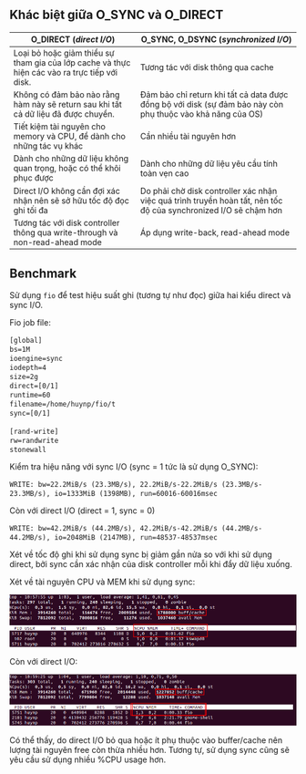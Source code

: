 ## Khác biệt giữa O_SYNC và O_DIRECT

|  O_DIRECT (*direct I/O*) | O_SYNC, O_DSYNC (*synchronized I/O*) |
| ------------------------ |--------------------------------------|
| Loại bỏ hoặc giảm thiểu sự tham gia của lớp cache và thực hiện các vào ra trực tiếp với disk.   |  Tương tác với disk thông qua cache    | 
|  Không có đảm bảo nào rằng hàm này sẽ return sau khi tất cả dữ liệu đã được chuyển.   | Đảm bảo chỉ return khi tất cả data được đồng bộ với disk (sự đảm bảo này còn phụ thuộc vào khả năng của OS)  |
| Tiết kiệm tài nguyên cho memory và CPU, để dành cho những tác vụ khác | Cần nhiều tài nguyên hơn |
| Dành cho những dữ liệu không quan trọng, hoặc có thể khôi phục được | Dành cho những dữ liệu yêu cầu tính toàn vẹn cao |
|  Direct I/O không cần đợi xác nhận nên sẽ sở hữu tốc độ đọc ghi tối đa  | Do phải chờ disk controller xác nhận việc quá trình truyền hoàn tất, nên tốc độ của synchronized I/O sẽ chậm hơn    |
| Tương tác với disk controller thông qua write-through và non-read-ahead mode  |   Áp dụng write-back, read-ahead mode   | 

## Benchmark
Sử dụng `fio` để test hiệu suất ghi (tương tự như đọc) giữa hai kiểu direct và sync I/O.

Fio job file:

    [global]
    bs=1M
    ioengine=sync
    iodepth=4
    size=2g
    direct=[0/1]
    runtime=60
    filename=/home/huynp/fio/t
    sync=[0/1]

    [rand-write]
    rw=randwrite
    stonewall

Kiểm tra hiệu năng với sync I/O (sync = 1 tức là sử dụng O_SYNC):
    
    WRITE: bw=22.2MiB/s (23.3MB/s), 22.2MiB/s-22.2MiB/s (23.3MB/s-23.3MB/s), io=1333MiB (1398MB), run=60016-60016msec
    
Còn với direct I/O (direct = 1, sync = 0)

    WRITE: bw=42.2MiB/s (44.2MB/s), 42.2MiB/s-42.2MiB/s (44.2MB/s-44.2MB/s), io=2048MiB (2147MB), run=48537-48537msec
    
Xét về tốc độ ghi khi sử dụng sync bị giảm gần nửa so với khi sử dụng direct, bởi sync cần xác nhận của disk controller mỗi khi đẩy dữ liệu xuống.

Xét về tài nguyên CPU và MEM khi sử dụng sync:

![](https://github.com/huynp1999/huynp/blob/master/pic/storage/s.png)

Còn với direct I/O:

![](https://github.com/huynp1999/huynp/blob/master/pic/storage/direct.png)

Có thể thấy, do direct I/O bỏ qua hoặc ít phụ thuộc vào buffer/cache nên lượng tài nguyên free còn thừa nhiều hơn. Tương tự, sử dụng sync cũng sẽ yêu cầu sử dụng nhiều %CPU usage hơn.

